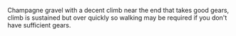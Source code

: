 Champagne gravel with a decent climb near the end that takes good gears, climb is sustained but over quickly so walking may be required if you don't have sufficient gears. 